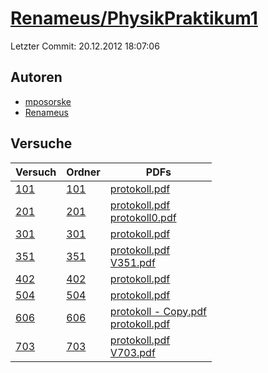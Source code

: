 # [Renameus/PhysikPraktikum1](https://github.com/Renameus/PhysikPraktikum1)

Letzter Commit: 20.12.2012 18:07:06

## Autoren
- [mposorske](https://github.com/mposorske)
- [Renameus](https://github.com/Renameus)

## Versuche

|        Versuch         |                                   Ordner                                   |                                                                                                                                                          PDFs                                                                                                                                                           |
|------------------------|----------------------------------------------------------------------------|-------------------------------------------------------------------------------------------------------------------------------------------------------------------------------------------------------------------------------------------------------------------------------------------------------------------------|
|[101](../../versuch/101)|[101](https://github.com/Renameus/PhysikPraktikum1/tree/master/Versuche/101)|[protokoll.pdf](https://docs.google.com/viewer?url=https://raw.githubusercontent.com/Renameus/PhysikPraktikum1/master/Versuche/101/protokoll.pdf)                                                                                                                                                                        |
|[201](../../versuch/201)|[201](https://github.com/Renameus/PhysikPraktikum1/tree/master/Versuche/201)|[protokoll.pdf](https://docs.google.com/viewer?url=https://raw.githubusercontent.com/Renameus/PhysikPraktikum1/master/Versuche/201/protokoll.pdf)<br/>[protokoll0.pdf](https://docs.google.com/viewer?url=https://raw.githubusercontent.com/Renameus/PhysikPraktikum1/master/Versuche/201/protokoll0.pdf)                |
|[301](../../versuch/301)|[301](https://github.com/Renameus/PhysikPraktikum1/tree/master/Versuche/301)|[protokoll.pdf](https://docs.google.com/viewer?url=https://raw.githubusercontent.com/Renameus/PhysikPraktikum1/master/Versuche/301/protokoll.pdf)                                                                                                                                                                        |
|[351](../../versuch/351)|[351](https://github.com/Renameus/PhysikPraktikum1/tree/master/Versuche/351)|[protokoll.pdf](https://docs.google.com/viewer?url=https://raw.githubusercontent.com/Renameus/PhysikPraktikum1/master/Versuche/351/protokoll.pdf)<br/>[V351.pdf](https://docs.google.com/viewer?url=https://raw.githubusercontent.com/Renameus/PhysikPraktikum1/master/Versuche/351/V351.pdf)                            |
|[402](../../versuch/402)|[402](https://github.com/Renameus/PhysikPraktikum1/tree/master/Versuche/402)|[protokoll.pdf](https://docs.google.com/viewer?url=https://raw.githubusercontent.com/Renameus/PhysikPraktikum1/master/Versuche/402/protokoll.pdf)                                                                                                                                                                        |
|[504](../../versuch/504)|[504](https://github.com/Renameus/PhysikPraktikum1/tree/master/Versuche/504)|[protokoll.pdf](https://docs.google.com/viewer?url=https://raw.githubusercontent.com/Renameus/PhysikPraktikum1/master/Versuche/504/protokoll.pdf)                                                                                                                                                                        |
|[606](../../versuch/606)|[606](https://github.com/Renameus/PhysikPraktikum1/tree/master/Versuche/606)|[protokoll - Copy.pdf](https://docs.google.com/viewer?url=https://raw.githubusercontent.com/Renameus/PhysikPraktikum1/master/Versuche/606/protokoll%20-%20Copy.pdf)<br/>[protokoll.pdf](https://docs.google.com/viewer?url=https://raw.githubusercontent.com/Renameus/PhysikPraktikum1/master/Versuche/606/protokoll.pdf)|
|[703](../../versuch/703)|[703](https://github.com/Renameus/PhysikPraktikum1/tree/master/Versuche/703)|[protokoll.pdf](https://docs.google.com/viewer?url=https://raw.githubusercontent.com/Renameus/PhysikPraktikum1/master/Versuche/703/protokoll.pdf)<br/>[V703.pdf](https://docs.google.com/viewer?url=https://raw.githubusercontent.com/Renameus/PhysikPraktikum1/master/Versuche/703/V703.pdf)                            |
